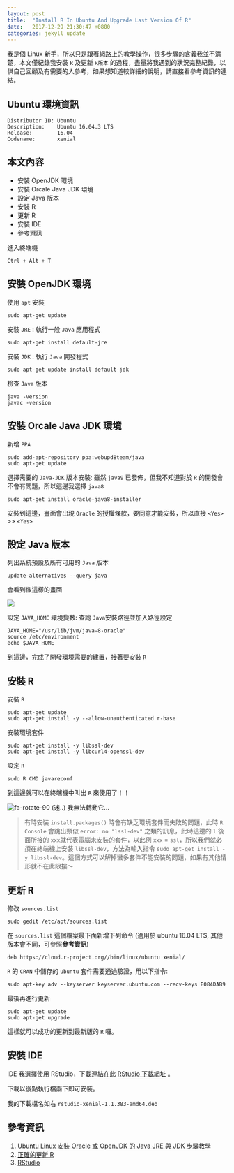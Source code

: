 ```yaml
---
layout: post
title:  "Install R In Ubuntu And Upgrade Last Version Of R"
date:   2017-12-29 21:30:47 +0800
categories: jekyll update
---
```


我是個 Linux 新手，所以只是跟著網路上的教學操作，很多步驟的含義我並不清楚，本文僅紀錄我安裝 `R` 及更新 `R版本` 的過程，盡量將我遇到的狀況完整紀錄，以供自己回顧及有需要的人參考，如果想知道較詳細的說明，請直接看參考資訊的連結。

Ubuntu 環境資訊
---------------

    Distributor ID: Ubuntu
    Description:    Ubuntu 16.04.3 LTS
    Release:        16.04
    Codename:       xenial

本文內容
--------

-   安裝 OpenJDK 環境
-   安裝 Orcale Java JDK 環境
-   設定 Java 版本
-   安裝 R
-   更新 R
-   安裝 IDE
-   參考資訊

進入終端機

    Ctrl + Alt + T 

安裝 OpenJDK 環境
-----------------

使用 `apt` 安裝

    sudo apt-get update 

安裝 `JRE` : 執行一般 `Java` 應用程式

    sudo apt-get install default-jre 

安裝 `JDK` : 執行 `Java` 開發程式

    sudo apt-get update install default-jdk 

檢查 `Java` 版本

    java -version
    javac -version

安裝 Orcale Java JDK 環境
-------------------------

新增 `PPA`

    sudo add-apt-repository ppa:webupd8team/java
    sudo apt-get update 

選擇需要的 `Java-JDK` 版本安裝: 雖然 `java9` 已發佈，但我不知道對於 `R` 的開發會不會有問題，所以這邊我選擇 `java8`

    sudo apt-get install oracle-java8-installer 

安裝到這邊，畫面會出現 `Oracle` 的授權條款，要同意才能安裝，所以直接 `<Yes>` &gt;&gt; `<Yes>`

設定 Java 版本
--------------

列出系統預設及所有可用的 `Java` 版本

    update-alternatives --query java 

會看到像這樣的畫面

![](https://jianhonglindst.github.io/assets/2017-12-29-install-R-in-ubuntu-with-upgrade-last-version/0001_update-alternatives%20--query%20java.png)

設定 `JAVA_HOME` 環境變數: 查詢 `Java`安裝路徑並加入路徑設定

    JAVA_HOME="/usr/lib/jvm/java-8-oracle"
    source /etc/environment
    echo $JAVA_HOME

到這邊，完成了開發環境需要的建置，接著要安裝 `R`

安裝 R
------

安裝 `R`

    sudo apt-get update
    sudo apt-get install -y --allow-unauthenticated r-base

安裝環境套件

    sudo apt-get install -y libssl-dev
    sudo apt-get install -y libcurl4-openssl-dev

設定 `R`

    sudo R CMD javareconf 

到這邊就可以在終端機中叫出 `R` 來使用了！！

![fa-rotate-90](https://jianhonglindst.github.io/assets/2017-12-29-install-R-in-ubuntu-with-upgrade-last-version/0002_TerminalR.png) (迷..) 我無法轉動它...

> 有時安裝 `install.packages()` 時會有缺乏環境套件而失敗的問題，此時 `R Console` 會跳出類似 `error: no "lssl-dev"` 之類的訊息，此時這邊的 `l` 後面所接的 `xxx`就代表電腦未安裝的套件，以此例 `xxx` = `ssl`，所以我們就必須在終端機上安裝 `libssl-dev`，方法為輸入指令 `sudo apt-get install -y libssl-dev`。這個方式可以解掉蠻多套件不能安裝的問題，如果有其他情形就不在此限摟～

更新 R
------

修改 `sources.list`

    sudo gedit /etc/apt/sources.list

在 `sources.list` 這個檔案最下面新增下列命令 (適用於 ubuntu 16.04 LTS, 其他版本會不同，可參照**參考資訊**)

    deb https://cloud.r-project.org//bin/linux/ubuntu xenial/

`R` 的 `CRAN` 中儲存的 `ubuntu` 套件需要通過驗證，用以下指令:

    sudo apt-key adv --keyserver keyserver.ubuntu.com --recv-keys E084DAB9

最後再進行更新

    sudo apt-get update
    sudo apt-get upgrade

這樣就可以成功的更新到最新版的 `R` 囉。

安裝 IDE
--------

IDE 我選擇使用 RStudio，下載連結在此 [RStudio 下載網址](https://www.rstudio.com/products/rstudio/download/#download) 。

下載以後點執行檔兩下即可安裝。

我的下載檔名如右 `rstudio-xenial-1.1.383-amd64.deb`

參考資訊
--------

1.  [Ubuntu Linux 安裝 Oracle 或 OpenJDK 的 Java JRE 與 JDK 步驟教學](https://blog.gtwang.org/linux/how-to-install-java-with-apt-get-on-ubuntu-linux/)
2.  [正確的更新 R](http://www.linuxdiyf.com/linux/22014.html)
3.  [RStudio](https://www.rstudio.com/)
